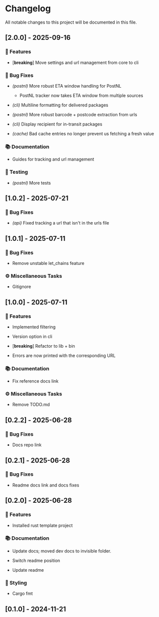 # Changelog

All notable changes to this project will be documented in this file.

## [2.0.0] - 2025-09-16

### 🚀 Features

- [**breaking**] Move settings and url management from core to cli


### 🐛 Bug Fixes

- *(postnl)* More robust ETA window handling for PostNL
  - PostNL tracker now takes ETA window from multiple sources

- *(cli)* Multiline formatting for delivered packages


- *(postnl)* More robust barcode + postcode extraction from urls


- *(cli)* Display recipient for in-transit packages


- *(cache)* Bad cache entries no longer prevent us fetching a fresh value


### 📚 Documentation

- Guides for tracking and url management


### 🧪 Testing

- *(postnl)* More tests


## [1.0.2] - 2025-07-21

### 🐛 Bug Fixes

- *(api)* Fixed tracking a url that isn't in the urls file


## [1.0.1] - 2025-07-11

### 🐛 Bug Fixes

- Remove unstable let_chains feature


### ⚙️ Miscellaneous Tasks

- Gitignore


## [1.0.0] - 2025-07-11

### 🚀 Features

- Implemented filtering


- Version option in cli


- [**breaking**] Refactor to lib + bin


- Errors are now printed with the corresponding URL


### 📚 Documentation

- Fix reference docs link


### ⚙️ Miscellaneous Tasks

- Remove TODO.md


## [0.2.2] - 2025-06-28

### 🐛 Bug Fixes

- Docs repo link


## [0.2.1] - 2025-06-28

### 🐛 Bug Fixes

- Readme docs link and docs fixes


## [0.2.0] - 2025-06-28

### 🚀 Features

- Installed rust template project


### 📚 Documentation

- Update docs; moved dev docs to invisible folder.


- Switch readme position


- Update readme


### 🎨 Styling

- Cargo fmt


## [0.1.0] - 2024-11-21

<!-- generated by git-cliff -->
